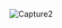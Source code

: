 ![Capture2](https://github.com/mahashali/responsive-nav/assets/103631772/7355caee-d383-447f-a5ba-09ac1c042b91)
